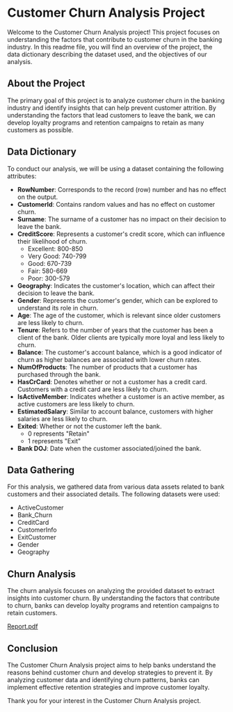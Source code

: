 # Customer Churn Analysis Project

Welcome to the Customer Churn Analysis project! This project focuses on understanding the factors that contribute to customer churn in the banking industry. In this readme file, you will find an overview of the project, the data dictionary describing the dataset used, and the objectives of our analysis.

## About the Project

The primary goal of this project is to analyze customer churn in the banking industry and identify insights that can help prevent customer attrition. By understanding the factors that lead customers to leave the bank, we can develop loyalty programs and retention campaigns to retain as many customers as possible.

## Data Dictionary

To conduct our analysis, we will be using a dataset containing the following attributes:

- **RowNumber**: Corresponds to the record (row) number and has no effect on the output.
- **CustomerId**: Contains random values and has no effect on customer churn.
- **Surname**: The surname of a customer has no impact on their decision to leave the bank.
- **CreditScore**: Represents a customer's credit score, which can influence their likelihood of churn.
  - Excellent: 800-850
  - Very Good: 740-799
  - Good: 670-739
  - Fair: 580-669
  - Poor: 300-579
- **Geography**: Indicates the customer's location, which can affect their decision to leave the bank.
- **Gender**: Represents the customer's gender, which can be explored to understand its role in churn.
- **Age**: The age of the customer, which is relevant since older customers are less likely to churn.
- **Tenure**: Refers to the number of years that the customer has been a client of the bank. Older clients are typically more loyal and less likely to churn.
- **Balance**: The customer's account balance, which is a good indicator of churn as higher balances are associated with lower churn rates.
- **NumOfProducts**: The number of products that a customer has purchased through the bank.
- **HasCrCard**: Denotes whether or not a customer has a credit card. Customers with a credit card are less likely to churn.
- **IsActiveMember**: Indicates whether a customer is an active member, as active customers are less likely to churn.
- **EstimatedSalary**: Similar to account balance, customers with higher salaries are less likely to churn.
- **Exited**: Whether or not the customer left the bank.
  - 0 represents "Retain"
  - 1 represents "Exit"
- **Bank DOJ**: Date when the customer associated/joined the bank.

## Data Gathering

For this analysis, we gathered data from various data assets related to bank customers and their associated details. The following datasets were used:
- ActiveCustomer
- Bank_Churn
- CreditCard
- CustomerInfo
- ExitCustomer
- Gender
- Geography

## Churn Analysis

The churn analysis focuses on analyzing the provided dataset to extract insights into customer churn. By understanding the factors that contribute to churn, banks can develop loyalty programs and retention campaigns to retain customers.


[Report.pdf](https://github.com/pranitabhagat/Customer-Churn-Analysis/files/11744386/Report.pdf)

## Conclusion

The Customer Churn Analysis project aims to help banks understand the reasons behind customer churn and develop strategies to prevent it. By analyzing customer data and identifying churn patterns, banks can implement effective retention strategies and improve customer loyalty.

Thank you for your interest in the Customer Churn Analysis project. 

